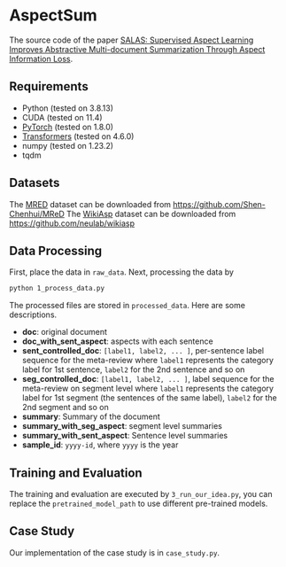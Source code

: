 # AspectSum
The source code of the paper [SALAS: Supervised Aspect Learning Improves Abstractive Multi-document Summarization Through Aspect Information Loss](https://link.springer.com/chapter/10.1007/978-3-031-43421-1_4).

## Requirements
* Python (tested on 3.8.13)
* CUDA (tested on 11.4)
* [PyTorch](http://pytorch.org/) (tested on 1.8.0)
* [Transformers](https://github.com/huggingface/transformers) (tested on 4.6.0)
* numpy (tested on 1.23.2)
* tqdm

## Datasets
The [MRED](https://arxiv.org/abs/2110.07474) dataset can be downloaded from https://github.com/Shen-Chenhui/MReD
The [WikiAsp](https://arxiv.org/abs/2011.07832) dataset can be downloaded from https://github.com/neulab/wikiasp


## Data Processing
First, place the data in `raw_data`. Next, processing the data by
```bash
python 1_process_data.py
```
The processed files are stored in `processed_data`.
Here are some descriptions.
* **doc**: original document
* **doc_with_sent_aspect**: aspects with each sentence
* **sent_controlled_doc**: `[label1, label2, ... ]`, per-sentence label sequence for the meta-review     where `label1` represents the category label for 1st sentence, `label2` for the 2nd sentence and so on
* **seg_controlled_doc**: `[label1, label2, ... ]`, label sequence for the meta-review on segment level where `label1` represents the category label for 1st segment (the sentences of the same label), `label2` for the 2nd segment and so on
* **summary**: Summary of the document
* **summary_with_seg_aspect**: segment level summaries
* **summary_with_sent_aspect**: Sentence level summaries
* **sample_id**: `yyyy-id`, where `yyyy` is the year

## Training and Evaluation
The training and evaluation are executed by `3_run_our_idea.py`, you can replace the `pretrained_model_path` to use different pre-trained models.

## Case Study
Our implementation of the case study is in `case_study.py`.
